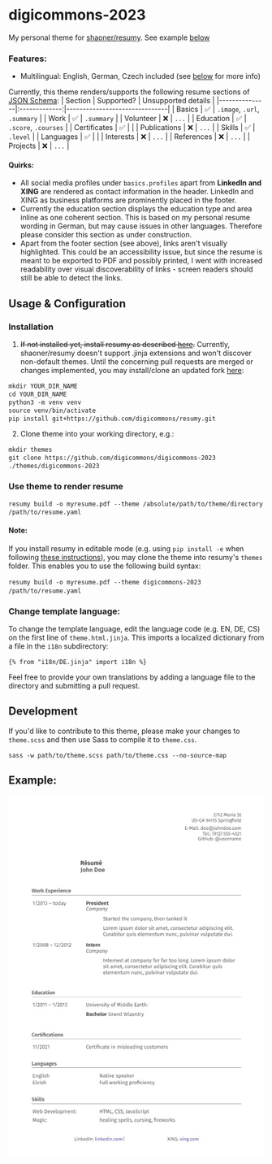 # digicommons-2023

My personal theme for [shaoner/resumy](https://github.com/shaoner/resumy). See example [below](#example)

### Features:

- Multilingual: English, German, Czech included (see [below](#change-template-language) for more info)

Currently, this theme renders/supports the following resume sections of [JSON Schema](https://jsonresume.org/schema/):
| Section		| Supported?	| Unsupported details			|
|---------------|:-------------:|-------------------------------|
| Basics		| &#9989;		| `.image`, `.url`, `.summary`	|
| Work			| &#9989;		| `.summary`					|
| Volunteer		| &#10060;		| `...`							|
| Education		| &#9989;		| `.score`, `.courses`			|
| Certificates	| &#9989;		| 								|
| Publications	| &#10060;		| `...`							|
| Skills		| &#9989;		| `.level`						|
| Languages		| &#9989;		| 								|
| Interests		| &#10060;		| `...`							|
| References	| &#10060;		| `...`							|
| Projects		| &#10060;		| `...`							|

#### Quirks:
- All social media profiles under `basics.profiles` apart from **LinkedIn and XING** are rendered as contact information in the header. LinkedIn and XING as business platforms are prominently placed in the footer.
- Currently the education section displays the education type and area inline as one coherent section. This is based on my personal resume wording in German, but may cause issues in other languages. Therefore please consider this section as under construction.
- Apart from the footer section (see above), links aren't visually highlighted. This could be an accessibility issue, but since the resume is meant to be exported to PDF and possibly printed, I went with increased readability over visual discoverability of links - screen readers should still be able to detect the links.

## Usage & Configuration
### Installation
1. ~~If not installed yet, install resumy as described [here](https://github.com/shaoner/resumy).~~
Currently, shaoner/resumy doesn't support .jinja extensions and won't discover non-default themes. Until the concerning pull requests are merged or changes implemented, you may install/clone an updated fork [here](https://github.com/digicommons/resumy):
```
mkdir YOUR_DIR_NAME
cd YOUR_DIR_NAME
python3 -m venv venv
source venv/bin/activate
pip install git+https://github.com/digicommons/resumy.git
```
2. Clone theme into your working directory, e.g.:
```
mkdir themes
git clone https://github.com/digicommons/digicommons-2023 ./themes/digicommons-2023
```

### Use theme to render resume
```
resumy build -o myresume.pdf --theme /absolute/path/to/theme/directory /path/to/resume.yaml
```

#### Note:
If you install resumy in editable mode (e.g. using `pip install -e` when following [these instructions](https://github.com/digicommons/resumy#development)), you may clone the theme into resumy's `themes` folder. This enables you to use the following build syntax:

```resumy build -o myresume.pdf --theme digicommons-2023 /path/to/resume.yaml```

### Change template language:
To change the template language, edit the language code (e.g. EN, DE, CS) on the first line of `theme.html.jinja`. This imports a localized dictionary from a file in the `i18n` subdirectory:

```jinja
{% from "i18n/DE.jinja" import i18n %}
```

Feel free to provide your own translations by adding a language file to the directory and submitting a pull request.

## Development
If you'd like to contribute to this theme, please make your changes to `theme.scss` and then use Sass to compile it to `theme.css`.

```
sass -w path/to/theme.scss path/to/theme.css --no-source-map
```

## Example:

![Resume example created with resumy](./example.jpg)